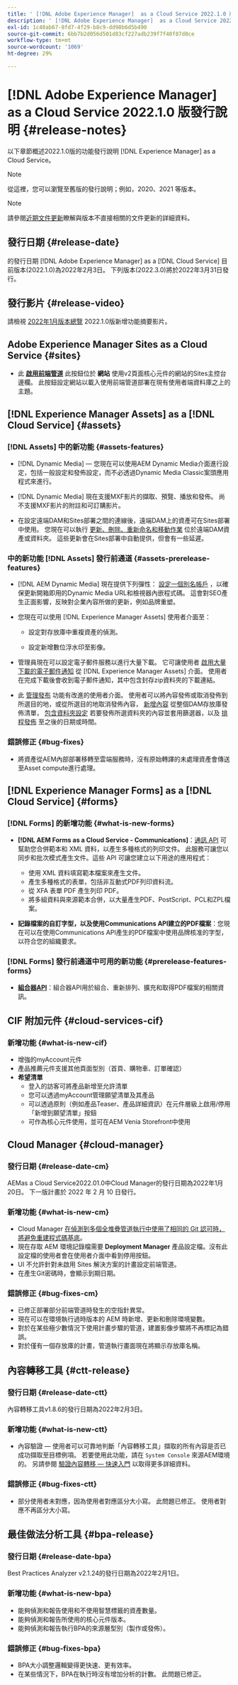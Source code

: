 ```yaml
---
title: ' [!DNL Adobe Experience Manager]  as a Cloud Service 2022.1.0 版發行說明。'
description: ' [!DNL Adobe Experience Manager]  as a Cloud Service 2022.1.0 版發行說明。'
exl-id: 1c40ab67-8fd7-4f29-b8c9-dd98b6d5b490
source-git-commit: 6bb7b2d056d501d83cf227adb239f7f40f87d0ce
workflow-type: tm+mt
source-wordcount: '1069'
ht-degree: 29%

---
```


# [!DNL Adobe Experience Manager] as a Cloud Service 2022.1.0 版發行說明 {#release-notes}

以下章節概述2022.1.0版的功能發行說明 [!DNL Experience Manager] as a Cloud Service。

>[!NOTE]
>
>從這裡，您可以瀏覽至舊版的發行說明；例如，2020、2021 等版本。

>[!NOTE]
>
>請參閱[近期文件更新](https://experienceleague.adobe.com/docs/experience-manager-release-information/aem-release-updates/doc-updates/documentation-updates.html)瞭解與版本不直接相關的文件更新的詳細資料。

## 發行日期 {#release-date}

的發行日期 [!DNL Adobe Experience Manager] as a [!DNL Cloud Service] 目前版本(2022.1.0)為2022年2月3日。
下列版本(2022.3.0)將於2022年3月31日發行。

## 發行影片 {#release-video}

請檢視 [2022年1月版本總覽](https://video.tv.adobe.com/v/340120) 2022.1.0版新增功能摘要影片。

## Adobe Experience Manager Sites as a Cloud Service {#sites}

* 此 **[啟用前端管道](/help/sites-cloud/administering/site-creation/enable-front-end-pipeline.md)** 此按鈕位於 **網站** 使用v2頁面核心元件的網站的Sites主控台邊欄。 此按鈕設定網站以載入使用前端管道部署在現有使用者端資料庫之上的主題。

## [!DNL Experience Manager Assets] as a [!DNL Cloud Service] {#assets}

### [!DNL Assets] 中的新功能 {#assets-features}

* [!DNL Dynamic Media]  — 您現在可以使用AEM Dynamic Media介面進行設定，包括一般設定和發佈設定，而不必透過Dynamic Media Classic案頭應用程式來進行。

* [!DNL Dynamic Media] 現在支援MXF影片的擷取、預覽、播放和發佈。 尚不支援MXF影片的附註和可訂購影片。

* 在設定遠端DAM和Sites部署之間的連線後，遠端DAM上的資產可在Sites部署中使用。 您現在可以執行 [更新、刪除、重新命名和移動作業](/help/assets/use-assets-across-connected-assets-instances.md) 位於遠端DAM資產或資料夾。 這些更新會在Sites部署中自動提供，但會有一些延遲。

### 中的新功能 [!DNL Assets] 發行前通道 {#assets-prerelease-features}

* [!DNL AEM Dynamic Media] 現在提供下列彈性： [設定一個別名帳戶](/help/assets/dynamic-media/dm-alias-account.md) ，以確保更新開箱即用的Dynamic Media URL和檢視器內嵌程式碼。 這會對SEO產生正面影響，反映對企業內容所做的更新，例如品牌重塑。

* 您現在可以使用 [!DNL Experience Manager Assets] 使用者介面至：

   * 設定對存放庫中重複資產的偵測。

   * 設定新增數位浮水印至影像。

* 管理員現在可以設定電子郵件服務以進行大量下載。 它可讓使用者 [啟用大量下載的電子郵件通知](/help/assets/download-assets-from-aem.md#enable-email-notifications-for-large-downloads) 從 [!DNL Experience Manager Assets] 介面。 使用者在完成下載後會收到電子郵件通知，其中包含封存zip資料夾的下載連結。


* 此 [管理發布](/help/assets/manage-publication.md) 功能有改進的使用者介面。 使用者可以將內容發佈或取消發佈到所選目的地，或從所選目的地取消發佈內容， [新增內容](/help/assets/manage-publication.md#add-content) 從整個DAM存放庫發佈清單， [包含資料夾設定](/help/assets/manage-publication.md#include-folder-settings) 若要發佈所選資料夾的內容並套用篩選器，以及 [排程發佈](/help/assets/manage-publication.md#publish-assets-later) 至之後的日期或時間。

### 錯誤修正 {#bug-fixes}

* 將資產從AEM內部部署移轉至雲端服務時，沒有原始轉譯的未處理資產會傳送至Asset compute進行處理。

## [!DNL Experience Manager Forms] as a [!DNL Cloud Service] {#forms}

### [!DNL Forms] 的新增功能 {#what-is-new-forms}

* **[!DNL AEM Forms as a Cloud Service - Communications]**：[通訊 API](https://experienceleague.adobe.com/docs/experience-manager-forms-cloud-service/forms/using-communications/aem-forms-cloud-service-communications.html) 可幫助您合併範本和 XML 資料，以產生多種格式的列印文件。 此服務可讓您以同步和批次模式產生文件。這些 API 可讓您建立以下用途的應用程式：

   * 使用 XML 資料填寫範本檔案來產生文件。
   * 產生多種格式的表單，包括非互動式PDF列印資料流。
   * 從 XFA 表單 PDF 產生列印 PDF。
   * 將多組資料與來源範本合併，以大量產生PDF、PostScript、PCL和ZPL檔案。

* **記錄檔案的自訂字型，以及使用Communications API建立的PDF檔案**：您現在可以在使用Communications API產生的PDF檔案中使用品牌核准的字型，以符合您的組織要求。

### [!DNL Forms] 發行前通道中可用的新功能 {#prerelease-features-forms}

* **[組合器API](https://www.adobe.io/experience-manager-forms-cloud-service-developer-reference/references/assembler-sync/)**：組合器API用於組合、重新排列、擴充和取得PDF檔案的相關資訊。


## CIF 附加元件 {#cloud-services-cif}

### 新增功能 {#what-is-new-cif}

* 增強的myAccount元件
* 產品推薦元件支援其他頁面型別（首頁、購物車、訂單確認）
* **希望清單**
   * 登入的訪客可將產品新增至允許清單
   * 您可以透過myAccount管理願望清單及其產品
   * 可以透過原則（例如產品Teaser、產品詳細資訊）在元件層級上啟用/停用「新增到願望清單」按鈕
   * 可作為核心元件使用，並可在AEM Venia Storefront中使用

<!-- Image was not found during PR validation despite correct path ![Wishlist](/help/assets/CIF/wantlist.png) -->

## Cloud Manager {#cloud-manager}

### 發行日期 {#release-date-cm}

AEMas a Cloud Service2022.01.0中Cloud Manager的發行日期為2022年1月20日。 下一版計畫於 2022 年 2 月 10 日發行。

### 新增功能 {#what-is-new-cm}

* Cloud Manager [在偵測到多個全堆疊管道執行中使用了相同的 Git 認可時，將避免重建程式碼基底](/help/implementing/cloud-manager/getting-access-to-aem-in-cloud/setting-up-project.md#build-artifact-reuse)。
* 現在存取 AEM 環境記錄檔需要 **Deployment Manager** 產品設定檔。沒有此設定檔的使用者會在使用者介面中看到停用按鈕。
* UI 不允許針對未啟用 Sites 解決方案的計畫設定前端管道。
* 在產生Git密碼時，會顯示到期日期。

### 錯誤修正 {#bug-fixes-cm}

* 已修正部署部分前端管道時發生的空指針異常。
* 現在可以在環境執行過時版本的 AEM 時新增、更新和刪除環境變數。
* 對於在某些極少數情況下使用計畫步驟的管道，建置影像步驟將不再標記為錯誤。
* 對於僅有一個存放庫的計畫，管道執行畫面現在將顯示存放庫名稱。

## 內容轉移工具 {#ctt-release}

### 發行日期 {#release-date-ctt}

內容轉移工具v1.8.6的發行日期為2022年2月3日。

### 新增功能 {#what-is-new-ctt}

* 內容驗證 — 使用者可以可靠地判斷「內容轉移工具」擷取的所有內容是否已成功擷取至目標例項。 若要使用此功能，請在 `System Console` 來源AEM環境的。 另請參閱 [驗證內容轉移 — 快速入門](https://experienceleague.adobe.com/docs/experience-manager-cloud-service/content/migration-journey/cloud-migration/content-transfer-tool/validating-content-transfers.html?lang=en#getting-started) 以取得更多詳細資料。

### 錯誤修正 {#bug-fixes-ctt}

* 部分使用者未對應，因為使用者對應區分大小寫。 此問題已修正。 使用者對應不再區分大小寫。

## 最佳做法分析工具 {#bpa-release}

### 發行日期 {#release-date-bpa}

Best Practices Analyzer v2.1.24的發行日期為2022年2月1日。

### 新增功能 {#what-is-new-bpa}

* 能夠偵測和報告使用和不使用智慧標籤的資產數量。
* 能夠偵測和報告所使用的核心元件版本。
* 能夠偵測和報告執行BPA的來源層型別（製作或發佈）。

### 錯誤修正 {#bug-fixes-bpa}

* BPA大小調整邏輯變得更快速、更有效率。
* 在某些情況下，BPA在執行時沒有增加分析的計數。 此問題已修正。
